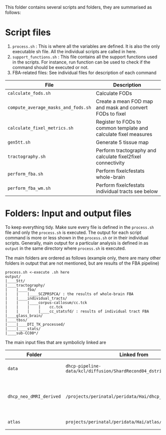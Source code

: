 This folder contains several scripts and folders, they are summarised as follows:

# Script files
1. <code>process.sh</code> : This is where all the variables are defined. It is also the only executable sh file. All the individual scripts are called in here.
2. <code>support_functions.sh</code> : This file contains all the support functions used in the scripts. For instance, run function can be used to check if the command should be executed or not.
3. FBA-related files: See individual files for description of each command

|File| Description |
|----|-------------|
|<code>calculate_fods.sh</code>| Calculate FODs | 
|<code>compute_average_masks_and_fods.sh</code>| Create a mean FOD map and mask and convert FODs to fixel |
|<code>calculate_fixel_metrics.sh</code>| Register to FODs to common template and calculate fixel measures |
|<code>gen5tt.sh</code>| Generate 5 tissue map |
|<code>tractography.sh</code>| Perform tractography and calculate fixel2fixel connectivity|
|<code>perform_fba.sh</code>| Perform fixelcfestats whole-brain|
|<code>perform_fba_wm.sh</code>| Perform fixelcfestats individual tracts see below |
 

# Folders: Input and output files
To keep everything tidy. Make sure every file is defined in the <code>process.sh</code> file and only the <code>process.sh</code> is executed.
The output for each script command is more or less shown in the <code>process.sh</code> or in their individual scripts. Generally, main output for a particular analysis is defined in as <code>output</code> in the same directory where <code>process.sh</code> is executed.

The main folders are ordered as follows (example only, there are many other folders in output that are not mentioned, but are results of the FBA pipeline)

```
process.sh <-execute .sh here
output/
|____5tt/
|____tractography/
|    |____fba/
|    |    |____SCZPRSPCA/ : the results of whole-brain FBA
|    |____individual_tracts/
|    |    |____corpus-callosum/cc.tck
|    |    |    |    cc.tck
|    |    |    |____cc_statsfd/ : results of individual tract FBA
|____glass_brain/
|____tbss/
|____|____DTI_TK_processed/
|____|____stats/
|____sub-CC00*/
```
The main input files that are symbolicly linked are

| Folder |Linked from |Description |
|--------|------------|------------|
|<code>data</code>|<code>dhcp-pipeline-data/kcl/diffusion/ShardRecond04_dstriped/</code>|contains DWI data <code>postmc_dstriped-dwi300.mif</code> and bet mask <code>mask_T2w_brainmask_processed.nii.gz</code>|
|<code>dhcp_neo_dMRI_derived</code>|<code>/projects/perinatal/peridata/Hai/dhcp_neo_dMRI_derived</code>| contains warps in 40 weeks <code>fron-dmirshard_to-extdhcp40wk_mode-image.mif.gz</code>, wm and csf response function <code>dHCP_atlas_v2.1_rf_wm.dhsfa015_44</code> and <code>dHCP_atlas_v2.1_rf_csf.dhsfa015</code>|
|<code>atlas</code>|<code>projects/perinatal/peridata/Hai/atlas/</code>|contains 40 weeks extended templates and warps |


